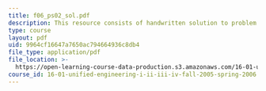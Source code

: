 ```yaml
---
title: f06_ps02_sol.pdf
description: This resource consists of handwritten solution to problem set.
type: course
layout: pdf
uid: 9964cf16647a7650ac794664936c8db4
file_type: application/pdf
file_location: >-
  https://open-learning-course-data-production.s3.amazonaws.com/16-01-unified-engineering-i-ii-iii-iv-fall-2005-spring-2006/9964cf16647a7650ac794664936c8db4_f06_ps02_sol.pdf
course_id: 16-01-unified-engineering-i-ii-iii-iv-fall-2005-spring-2006
---
```

